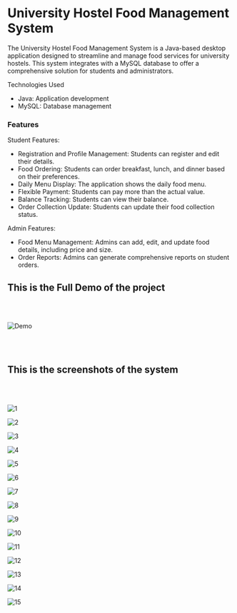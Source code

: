 <h1>University Hostel Food Management System</h1>

The University Hostel Food Management System is a Java-based desktop application designed to streamline and manage food services for university hostels. This system integrates with a MySQL database to offer a comprehensive solution for students and administrators.

Technologies Used
<ul>
<li>Java: Application development</li>
<li>MySQL: Database management</li>
</ul>

<h3>Features</h3>

Student Features:
<ul>
<li>Registration and Profile Management: Students can register and edit their details.</li>
<li>Food Ordering: Students can order breakfast, lunch, and dinner based on their preferences.</li>
<li>Daily Menu Display: The application shows the daily food menu.</li>
<li>Flexible Payment: Students can pay more than the actual value.</li>
<li>Balance Tracking: Students can view their balance.</li>
<li>Order Collection Update: Students can update their food collection status.</li>
</ul>

Admin Features:
<ul>
<li>Food Menu Management: Admins can add, edit, and update food details, including price and size.</li>
<li>Order Reports: Admins can generate comprehensive reports on student orders.</li>
</ul>




<h2>This is the Full Demo of the project</h2><br><br>

![Demo](https://github.com/user-attachments/assets/4d8f0a90-4039-40f8-9af1-542f33aebf84)


<br><br>
<h2>This is the screenshots of the system</h2><br><br>



![1](https://github.com/user-attachments/assets/cd4d6f07-f43c-495f-bf02-f5ca48b0fcf0)

![2](https://github.com/user-attachments/assets/44f6feb7-5d2b-4857-b732-733bff403f78)

![3](https://github.com/user-attachments/assets/be7b56b8-7046-46b9-b6e6-c95b9c8b7f39)

![4](https://github.com/user-attachments/assets/3a65381a-8dc3-4060-9968-af6c923ba8cc)

![5](https://github.com/user-attachments/assets/6f1a971c-e6d6-4493-a59d-97fbeafcd84e)

![6](https://github.com/user-attachments/assets/8e84b3ba-d2d0-48ea-adef-28956e802a97)

![7](https://github.com/user-attachments/assets/7a5e5308-fb7c-424a-82e4-c350c6ae3db2)

![8](https://github.com/user-attachments/assets/68053419-90e5-4551-9449-8b32baf8e530)

![9](https://github.com/user-attachments/assets/0cec1370-a838-41c7-b19e-e17c53cbf30c)

![10](https://github.com/user-attachments/assets/dc887444-81c4-47b3-baea-827633cfe897)

![11](https://github.com/user-attachments/assets/c8578e96-2db6-4ffe-bf49-768ad6097b7a)

![12](https://github.com/user-attachments/assets/02e578b6-3d38-45bc-b795-cc15c6d4844a)

![13](https://github.com/user-attachments/assets/a7a71626-319a-4629-bf2b-08f3f1bad09d)

![14](https://github.com/user-attachments/assets/6bf8db6d-7705-41fb-ba92-50845562e0ae)

![15](https://github.com/user-attachments/assets/f59e44ca-b240-47cb-b07b-b8cb02a68f9a)





